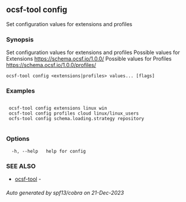 ## ocsf-tool config

Set configuration values for extensions and profiles

### Synopsis


 Set configuration values for extensions and profiles
 Possible values for Extensions https://schema.ocsf.io/1.0.0/
 Possible values for Profiles https://schema.ocsf.io/1.0.0/profiles/
	

```
ocsf-tool config <extensions|profiles> values... [flags]
```

### Examples

```

 ocsf-tool config extensions linux win
 ocsf-tool config profiles cloud linux/linux_users
 ocfs-tool config schema.loading.strategy repository
	
```

### Options

```
  -h, --help   help for config
```

### SEE ALSO

* [ocsf-tool](ocsf-tool.md)	 - 

###### Auto generated by spf13/cobra on 21-Dec-2023
